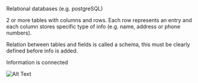 
Relational databases (e.g. postgreSQL)

2 or more tables with columns and rows. Each row represents an entry and each column stores specific type of info (e.g. name, address or phone numbers).

Relation between tables and fields is called a schema, this must be clearly defined before info is added. 

Information is connected 

![Alt Text](https://raw.github.com/{robhami}/{ZTM_databases}/{master}/{relational_DB.png})


